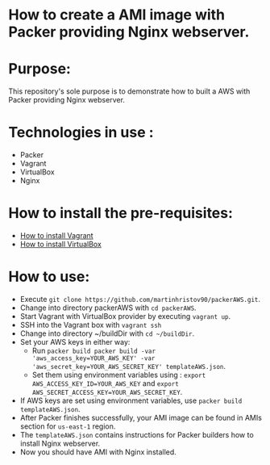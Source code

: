 # How to create a AMI image with Packer providing Nginx webserver.

# Purpose:

This repository's sole purpose is to demonstrate how to built a AWS with Packer providing Nginx webserver.

# Technologies in use :

- Packer
- Vagrant
- VirtualBox
- Nginx

# How to install the pre-requisites:

- [How to install Vagrant](https://www.vagrantup.com/docs/installation/)
- [How to install VirtualBox](https://www.virtualbox.org/manual/ch02.html)

# How to use:

- Execute `git clone https://github.com/martinhristov90/packerAWS.git`.
- Change into directory packerAWS with `cd packerAWS`.
- Start Vagrant with VirtualBox provider by executing `vagrant up`.
- SSH into the Vagrant box with `vagrant ssh`
- Change into directory ~/buildDir with `cd ~/buildDir`.
- Set your AWS keys in either way:
  - Run `packer build packer build -var 'aws_access_key=YOUR_AWS_KEY' -var 'aws_secret_key=YOUR_AWS_SECRET_KEY' templateAWS.json`.
  - Set them using environment variables using : `export AWS_ACCESS_KEY_ID=YOUR_AWS_KEY` and `export AWS_SECRET_ACCESS_KEY=YOUR_AWS_SECRET_KEY`.
- If AWS keys are set using environment variables, use `packer build templateAWS.json`.
- After Packer finishes successfully, your AMI image can be found in AMIs section for `us-east-1` region.
- The `templateAWS.json` contains instructions for Packer builders how to install Nginx webserver.
- Now you should have AMI with Nginx installed.
